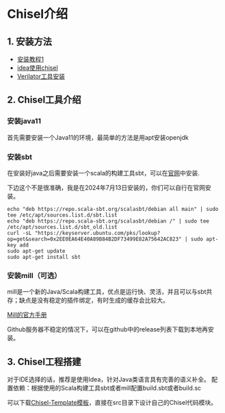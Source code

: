 # Chisel介绍

## 1. 安装方法
- [安装教程1](https://blog.csdn.net/weixin_48510320/article/details/124539874)
- [idea使用chisel](https://blog.csdn.net/qq_36229876/article/details/108336680)
- [Verilator工具安装](https://www.cnblogs.com/Wishengine/p/17447398.html)



## 2. Chisel工具介绍
### 安装java11
首先需要安装一个Java11的环境，最简单的方法是用apt安装openjdk

### 安装sbt
在安装好java之后需要安装一个scala的构建工具sbt，可以在[官网](https://www.scala-sbt.org/download/)中安装.

下边这个不是很准确，我是在2024年7月13日安装的，你们可以自行在官网安装。
```
echo "deb https://repo.scala-sbt.org/scalasbt/debian all main" | sudo tee /etc/apt/sources.list.d/sbt.list
echo "deb https://repo.scala-sbt.org/scalasbt/debian /" | sudo tee /etc/apt/sources.list.d/sbt_old.list
curl -sL "https://keyserver.ubuntu.com/pks/lookup?op=get&search=0x2EE0EA64E40A89B84B2DF73499E82A75642AC823" | sudo apt-key add
sudo apt-get update
sudo apt-get install sbt
```


### 安装mill（可选）
mill是一个新的Java/Scala构建工具，优点是运行快、灵活，并且可以与sbt共存；缺点是没有稳定的插件绑定，有时生成的缓存会比较大。


[Mill的官方手册](https://com-lihaoyi.github.io/mill/mill/Intro_to_Mill.html)


Github服务器不稳定的情况下，可以在github中的release列表下载到本地再安装。


## 3. Chisel工程搭建
对于IDE选择的话，推荐是使用Idea，针对Java类语言具有完善的语义补全。
配置依赖：根据使用的Scala构建工具sbt或者mill配置build.sbt或者build.sc

可以下载[Chisel-Template模板](https://github.com/freechipsproject/chisel-template)，直接在src目录下设计自己的Chisel代码模块。



